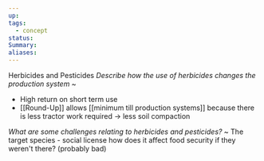 ```yaml
---
up: 
tags:
  - concept
status: 
Summary:
aliases:
---
```

Herbicides and Pesticides
*Describe how the use of herbicides changes the production system*
~
- High return on short term use
- [[Round-Up]] allows [[minimum till production systems]] because there is less tractor work required -> less soil compaction

*What are some challenges relating to herbicides and pesticides?*
~
The target species - social license
how does it affect food security if they weren't there? (probably bad)
<!--SR:!2025-03-21,12,270-->